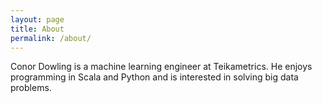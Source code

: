 ```yaml
---
layout: page
title: About
permalink: /about/
---
```


Conor Dowling is a machine learning engineer at Teikametrics. 
He enjoys programming in Scala and Python and is interested in solving big data problems.
